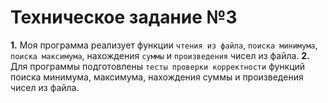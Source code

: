 # Техническое задание №3
**1.** Моя программа реализует функции `чтения из файла`, `поиска минимума`, `поиска максимума`, нахождения `суммы` и `произведения` чисел из файла.
**2.** Для программы подготовлены `тесты проверки корректности` функций поиска минимума, максимума, нахождения суммы и произведения чисел из файла.
